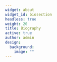 ```yaml
---
widget: about
widget_id: biosection
headless: true
weight: 20
title: Biography
active: true
author: admin
design:
  background:
    image: ""
---
```

